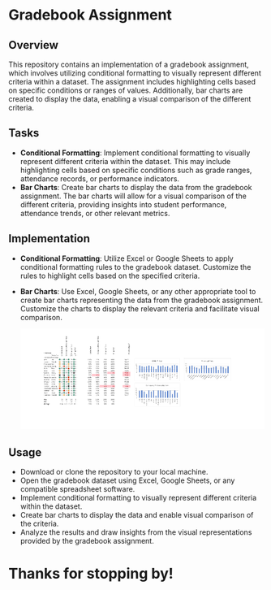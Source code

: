 # Gradebook Assignment

## Overview
This repository contains an implementation of a gradebook assignment, which involves utilizing conditional formatting to visually represent different criteria within a dataset. The assignment includes highlighting cells based on specific conditions or ranges of values. Additionally, bar charts are created to display the data, enabling a visual comparison of the different criteria.

## Tasks
- **Conditional Formatting**: Implement conditional formatting to visually represent different criteria within the dataset. This may include highlighting cells based on specific conditions such as grade ranges, attendance records, or performance indicators.
- **Bar Charts**: Create bar charts to display the data from the gradebook assignment. The bar charts will allow for a visual comparison of the different criteria, providing insights into student performance, attendance trends, or other relevant metrics.

## Implementation
- **Conditional Formatting**: Utilize Excel or Google Sheets to apply conditional formatting rules to the gradebook dataset. Customize the rules to highlight cells based on the specified criteria.
- **Bar Charts**: Use Excel, Google Sheets, or any other appropriate tool to create bar charts representing the data from the gradebook assignment. Customize the charts to display the relevant criteria and facilitate visual comparison.

  <img src = "https://github.com/Frances-Odunaiya/Data-Analysis-using-Microsoft-Excel/blob/main/Data%20Analysis%20using%20Microsoft%20Excel/Gradebook%20Assignment/GradeBook%20Assignment.png" alt = "Gradebook Assignment">

## Usage
- Download or clone the repository to your local machine.
- Open the gradebook dataset using Excel, Google Sheets, or any compatible spreadsheet software.
- Implement conditional formatting to visually represent different criteria within the dataset.
- Create bar charts to display the data and enable visual comparison of the criteria.
- Analyze the results and draw insights from the visual representations provided by the gradebook assignment.

# Thanks for stopping by!
